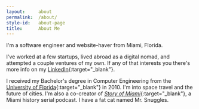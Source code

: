 ```yaml
---
layout:     about
permalink:  /about/
style-id:   about-page
title:      About Me
---
```


I'm a software engineer and website-haver from Miami, Florida.

I've worked at a few startups, lived abroad as a digital nomad, and attempted a couple ventures of my own. If any of that interests you there's more info on my [LinkedIn](https://www.linkedin.com/in/nickmccrea/){:target="_blank"}.

I received my Bachelor's degree in Computer Engineering from the [University of Florida](http://www.ufl.edu/){:target="_blank"} in 2010. I'm into space travel and the future of cities. I'm also a co-creator of [_Story of Miami_](https://www.storyofmiami.com/){:target="_blank"}, a Miami history serial podcast. I have a fat cat named Mr. Snuggles.
